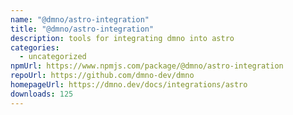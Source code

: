 ```yaml
---
name: "@dmno/astro-integration"
title: "@dmno/astro-integration"
description: tools for integrating dmno into astro
categories:
  - uncategorized
npmUrl: https://www.npmjs.com/package/@dmno/astro-integration
repoUrl: https://github.com/dmno-dev/dmno
homepageUrl: https://dmno.dev/docs/integrations/astro
downloads: 125
---
```

